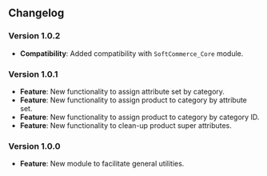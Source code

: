 ## Changelog

### Version 1.0.2
- **Compatibility**: Added compatibility with `SoftCommerce_Core` module.

### Version 1.0.1
- **Feature**: New functionality to assign attribute set by category.
- **Feature**: New functionality to assign product to category by attribute set.
- **Feature**: New functionality to assign product to category by category ID.
- **Feature**: New functionality to clean-up product super attributes.

### Version 1.0.0
- **Feature**: New module to facilitate general utilities.
